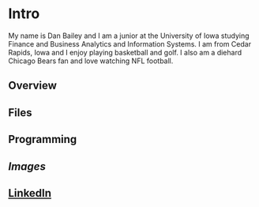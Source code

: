 # Intro
My name is Dan Bailey and I am a junior at the University of Iowa studying Finance and Business Analytics and Information Systems. I am from Cedar Rapids, Iowa and I enjoy playing basketball and golf. I also am a diehard Chicago Bears fan and love watching NFL football.
## **Overview**
## **Files**
## **Programming**
## *Images*
## [LinkedIn](https://www.linkedin.com/in/daniel-bailey-833480187/)
